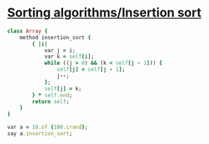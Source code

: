 [1]: http://rosettacode.org/wiki/Sorting_algorithms/Insertion_sort

# [Sorting algorithms/Insertion sort][1]

```ruby
class Array {
    method insertion_sort {
        { |i|
            var j = i;
            var k = self[i];
            while ((j > 0) && (k < self[j - 1])) {
                self[j] = self[j - 1];
                j--;
            };
            self[j] = k;
        } * self.end;
        return self;
    }
}
 
var a = 10.of {100.irand};
say a.insertion_sort;
```
